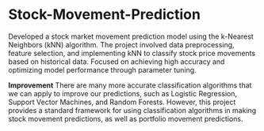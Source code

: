 # Stock-Movement-Prediction  
Developed a stock market movement prediction model using the k-Nearest Neighbors (kNN) algorithm. The project involved data preprocessing, feature selection,
and implementing kNN to classify stock price movements based on historical data. Focused on achieving high accuracy and optimizing model performance through parameter tuning.

**Improvement**
There are many more accurate classification algorithms that we can apply to improve our predictions, such as Logistic Regression, Support Vector Machines, and Random Forests. However, this project provides a standard framework for using classification algorithms in making stock movement predictions, as well as portfolio movement predictions.
